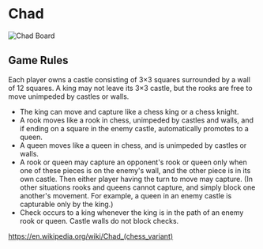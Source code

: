 # Chad
![Chad Board](https://upload.wikimedia.org/wikipedia/commons/thumb/a/af/Chad_init_config.png/360px-Chad_init_config.png)
## Game Rules
Each player owns a castle consisting of 3×3 squares surrounded by a wall of 12 squares. A king may not leave its 3×3 castle, but the rooks are free to move unimpeded by castles or walls.
* The king can move and capture like a chess king or a chess knight.
* A rook moves like a rook in chess, unimpeded by castles and walls, and if ending on a square in the enemy castle, automatically promotes to a queen.
* A queen moves like a queen in chess, and is unimpeded by castles or walls.
* A rook or queen may capture an opponent's rook or queen only when one of these pieces is on the enemy's wall, and the other piece is in its own castle. Then either player having the turn to move may capture. (In other situations rooks and queens cannot capture, and simply block one another's movement. For example, a queen in an enemy castle is capturable only by the king.)
* Check occurs to a king whenever the king is in the path of an enemy rook or queen. Castle walls do not block checks.

https://en.wikipedia.org/wiki/Chad_(chess_variant)
